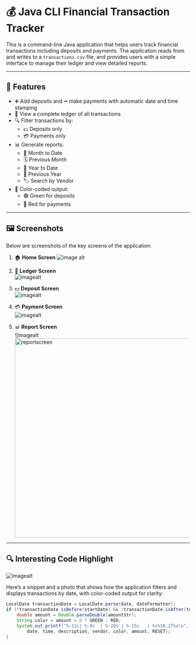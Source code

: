 # 💰 Java CLI Financial Transaction Tracker

This is a command-line Java application that helps users track financial transactions including deposits and payments. The application reads from and writes to a `transactions.csv` file, and provides users with a simple interface to manage their ledger and view detailed reports.

---

## 🚀 Features

- ➕ Add deposits and ➖ make payments with automatic date and time stamping
- 📓 View a complete ledger of all transactions
- 🔍 Filter transactions by:
  - 💵 Deposits only
  - 💳 Payments only
- 📊 Generate reports:
  - 📆 Month to Date
  - 🗓️ Previous Month
  - 📅 Year to Date
  - 🧾 Previous Year
  - 🏷️ Search by Vendor
- 🎨 Color-coded output:
  - 🟢 Green for deposits
  - 🔴 Red for payments

---

## 🖼️ Screenshots

Below are screenshots of the key screens of the application:

1. 🏠 **Home Screen**
   ![image alt]( "C:\Users\Student\pluralsight\capstone-1\AccountingLedger\src\main\java\images\HomeScreen.java"
)
   

3. 📒 **Ledger Screen**  
   ![imagealt](<img width="559" alt="ledgerscreen" src="https://github.com/user-attachments/assets/aba7631e-2c37-492b-b40c-9e41ebbc8fe0" />
)

4. 💵 **Deposit Screen**  
   ![imagealt](<img width="564" alt="depositscreen" src="https://github.com/user-attachments/assets/a8aed9af-2752-474c-80ef-f990837bcf19" />
)

5. 💳 **Payment Screen**  
   ![imagealt](<img width="536" alt="paymentscreen" src="https://github.com/user-attachments/assets/f8bdb09a-83ce-47c8-88c7-de3ab6a47553" />
)

6. 📊 **Report Screen**  
  ![imagealt<img width="546" alt="reportscreen" src="https://github.com/user-attachments/assets/ffb51eea-7943-482b-8cf3-5831e18a766a" />


---

## 🔍 Interesting Code Highlight
![imagealt](<img width="767" alt="ansicolors" src="https://github.com/user-attachments/assets/8b68f482-2e06-4b15-9376-0cce40601c54" />
)

Here’s a snippet and a photo that shows how the application filters and displays transactions by date, with color-coded output for clarity:

```java
LocalDate transactionDate = LocalDate.parse(date, dateFormatter);
if (!transactionDate.isBefore(startDate) && !transactionDate.isAfter(today)) {
    double amount = Double.parseDouble(amountStr);
    String color = amount > 0 ? GREEN : RED;
    System.out.printf("%-12s| %-9s  | %-20s | %-15s   | %s%10.2f%s\n",
        date, time, description, vendor, color, amount, RESET);
}
